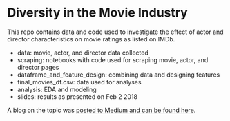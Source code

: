 # Diversity in the Movie Industry
This repo contains data and code used to investigate the effect of actor and director characteristics on movie ratings as listed on IMDb.

- data: movie, actor, and director data collected
- scraping: notebooks with code used for scraping movie, actor, and director pages
- dataframe_and_feature_design: combining data and designing features
- final_movies_df.csv: data used for analyses
- analysis: EDA and modeling
- slides: results as presented on Feb 2 2018

A blog on the topic was [posted to Medium and can be found here](https://medium.com/@charissarentier/using-data-science-to-dig-into-diversity-in-hollywood-7790c164e442).
